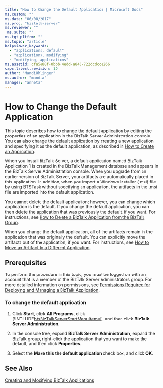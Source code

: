 ```yaml
---
title: "How to Change the Default Application | Microsoft Docs"
ms.custom: ""
ms.date: "06/08/2017"
ms.prod: "biztalk-server"
ms.reviewer: ""
 ms.suite: ""
ms.tgt_pltfrm: ""
ms.topic: "article"
helpviewer_keywords: 
  - "applications, default"
  - "applications, modifying"
  - "modifying, applications"
ms.assetid: cfa5e88f-0bbb-4edd-a840-722dcdcce266
caps.latest.revision: 15
author: "MandiOhlinger"
ms.author: "mandia"
manager: "anneta"
---
```

# How to Change the Default Application
This topic describes how to change the default application by editing the properties of an application in the BizTalk Server Administration console. You can also change the default application by creating a new application and specifying it as the default application, as described in [How to Create an Application](../core/how-to-create-an-application.md).  
  
 When you install BizTalk Server, a default application named BizTalk Application 1 is created in the BizTalk Management database and appears in the BizTalk Server Administration console. When you upgrade from an earlier version of BizTalk Server, your artifacts are automatically placed in this application. In addition, when you import a Windows Installer (.msi) file by using BTSTask without specifying an application, the artifacts in the .msi file are imported into the default application.  
  
 You cannot delete the default application; however, you can change which application is the default. If you change the default application, you can then delete the application that was previously the default, if you want. For instructions, see [How to Delete a BizTalk Application from the BizTalk Group](../core/how-to-delete-a-biztalk-application-from-the-biztalk-group.md).  
  
 When you change the default application, all of the artifacts remain in the application that was originally the default. You can explicitly move the artifacts out of the application, if you want. For instructions, see [How to Move an Artifact to a Different Application](../core/how-to-move-an-artifact-to-a-different-application.md).  
  
## Prerequisites  
 To perform the procedure in this topic, you must be logged on with an account that is a member of the BizTalk Server Administrators group. For more detailed information on permissions, see [Permissions Required for Deploying and Managing a BizTalk Application](../core/permissions-required-for-deploying-and-managing-a-biztalk-application.md).  
  
### To change the default application  
  
1.  Click **Start**, click **All Programs**, click [!INCLUDE[btsBizTalkServerStartMenuItemui](../includes/btsbiztalkserverstartmenuitemui-md.md)], and then click **BizTalk Server Administration**.  
  
2.  In the console tree, expand **BizTalk Server Administration**, expand the BizTalk group, right-click the application that you want to make the default, and then click **Properties**.  
  
3.  Select the **Make this the default application** check box, and click **OK**.  
  
## See Also  
 [Creating and Modifying BizTalk Applications](../core/creating-and-modifying-biztalk-applications.md)